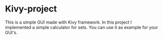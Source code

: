 # Kivy-project
This is a simple GUI made with Kivy framework.
In this project I implemented a simple calculator for sets.
You can use it as example for your GUI's.
